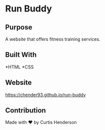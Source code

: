 # Run Buddy

## Purpose
A website that offers fitness training services.

## Built With
*HTML
*CSS

## Website
https://chender93.github.io/run-buddy

## Contribution
Made with ❤️ by Curtis Henderson
